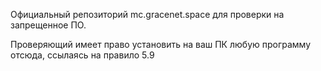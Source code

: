 Официальный репозиторий mc.gracenet.space для проверки на запрещенное ПО.

Проверяющий имеет право установить на ваш ПК любую программу отсюда, ссылаясь на правило 5.9
